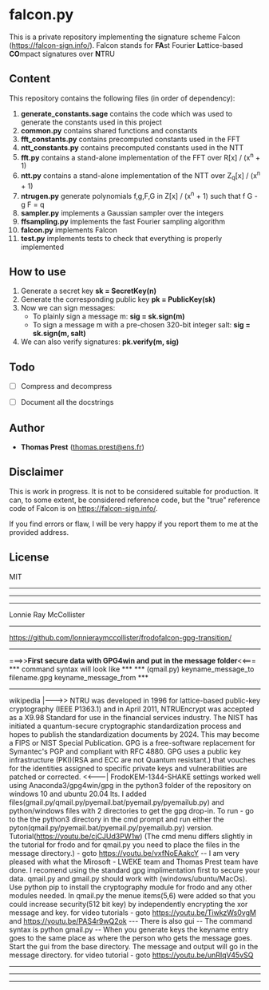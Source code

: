 # falcon.py

This is a private repository implementing the signature scheme Falcon (https://falcon-sign.info/).
Falcon stands for **FA**st Fourier **L**attice-based **CO**mpact signatures over **N**TRU

## Content

This repository contains the following files (in order of dependency):
1. **generate_constants.sage** contains the code which was used to generate the constants used in this project
1. **common.py** contains shared functions and constants
1. **fft_constants.py** contains precomputed constants used in the FFT
1. **ntt_constants.py** contains precomputed constants used in the NTT
1. **fft.py** contains a stand-alone implementation of the FFT over R[x] / (x<sup>n</sup> + 1)
1. **ntt.py** contains a stand-alone implementation of the NTT over Z<sub>q</sub>[x] / (x<sup>n</sup> + 1)
1. **ntrugen.py** generate polynomials f,g,F,G in Z[x] / (x<sup>n</sup> + 1) such that f G - g F = q
1. **sampler.py** implements a Gaussian sampler over the integers
1. **ffsampling.py** implements the fast Fourier sampling algorithm
1. **falcon.py** implements Falcon
1. **test.py** implements tests to check that everything is properly implemented


## How to use

1. Generate a secret key **sk = SecretKey(n)**
1. Generate the corresponding public key **pk = PublicKey(sk)**
1. Now we can sign messages:
   - To plainly sign a message m: **sig = sk.sign(m)**
   - To sign a message m with a pre-chosen 320-bit integer salt: **sig = sk.sign(m, salt)**
1. We can also verify signatures: **pk.verify(m, sig)**

## Todo

- [ ] Compress and decompress
- [ ] Document all the docstrings


## Author

* **Thomas Prest** (thomas.prest@ens.fr)

## Disclaimer

This is work in progress. It is not to be considered suitable for production.
It can, to some extent, be considered reference code, but the "true" reference code of Falcon is on https://falcon-sign.info/.

If you find errors or flaw, I will be very happy if you report them to me at the provided address.

## License

MIT


***
***
***
Lonnie Ray McCollister
***
https://github.com/lonnieraymccollister/frodofalcon-gpg-transition/
***
===>>**First secure data with GPG4win and put in the message folder**<<===
 *** command syntax will look like *** 
 *** (qmail.py) keyname_message_to filename.gpg keyname_message_from *** 
***
wikipedia |--->> NTRU was developed in 1996 for lattice-based public-key cryptography (IEEE P1363.1) and in April 2011, NTRUEncrypt was accepted as a X9.98 Standard for use in the financial services industry. The NIST has initiated a quantum-secure cryptographic standardization process and hopes to publish the standardization documents by 2024.  This may become a FIPS or NIST Special Publication.  GPG is a free-software replacement for Symantec's PGP and compliant with RFC 4880. GPG uses a public key infrastructure (PKI)(RSA and ECC are not Quantum resistant.) that vouches for the identities assigned to specific private keys and vulnerabilities are patched or corrected. <<---| FrodoKEM-1344-SHAKE settings worked well using Anaconda3/gpg4win/gpg in the python3 folder of the repository on windows 10 and ubuntu 20.04 lts.  I  added files(gmail.py/qmail.py/pyemail.bat/pyemail.py/pyemailub.py) and python/windows files with 2 directories to get the gpg drop-in. To run - go to the the python3 directory in the cmd prompt and run either the pyton(qmail.py/pyemail.bat/pyemail.py/pyemailub.py) version. Tutorial(https://youtu.be/cjCJUd3PW1w) (The cmd menu differs slightly in the tutorial for frodo and for qmail.py you need to place the files in the message directory.) - goto https://youtu.be/vxfNoEAakcY -- I am very pleased with what the Mirosoft - LWEKE team and Thomas Prest team have done.  I recomend using the standard gpg implimentation first to secure your data. qmail.py and gmail.py should work with (windows/ubuntu/MacOs). Use python pip to install the cryptography module for frodo and any other modules needed.  In qmail.py the menue items(5,6) were added so that you could increase security(512 bit key) by independently encrypting the xor message and key.  for video tutorials - goto https://youtu.be/TiwkzWs0vgM and https://youtu.be/PAS4r9wQ2ok  --- There is also gui -- The command syntax is python gmail.py -- When you generate keys the keyname entry goes to the same place as where the person who gets the message goes. Start the gui from the base directory.  The message and output will go in the message directory.  for video tutorial - goto https://youtu.be/unRIqV45vSQ   
*** 
***
***

